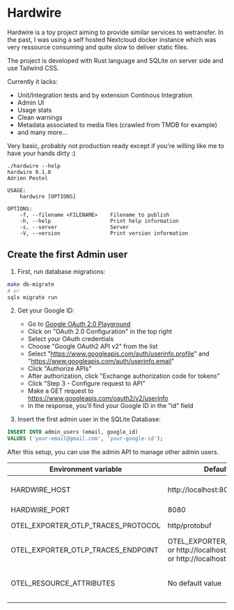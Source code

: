 # Hardwire

Hardwire is a toy project aiming to provide similar services to wetransfer.
In the past, I was using a self hosted Nextcloud docker instance which was very ressource consuming and quite slow to deliver static files.

The project is developed with Rust language and SQLite on server side and use Tailwind CSS.

Currently it lacks: 
- Unit/Integration tests and by extension Continous Integration
- Admin UI
- Usage stats
- Clean warnings
- Metadata associated to media files (crawled from TMDB for example)
- and many more...

Very basic, probably not production ready except if you're willing like me to have your hands dirty :)

    ./hardwire --help
    hardwire 0.1.0
    Adrien Pestel

    USAGE:
        hardwire [OPTIONS]

    OPTIONS:
        -f, --filename <FILENAME>    Filename to publish
        -h, --help                   Print help information
        -s, --server                 Server
        -V, --version                Print version information


## Create the first Admin user

1. First, run database migrations:
```bash
make db-migrate
# or
sqlx migrate run
```

2. Get your Google ID:
   - Go to [Google OAuth 2.0 Playground](https://developers.google.com/oauthplayground/)
   - Click on "OAuth 2.0 Configuration" in the top right
   - Select your OAuth credentials
   - Choose "Google OAuth2 API v2" from the list
   - Select "https://www.googleapis.com/auth/userinfo.profile" and "https://www.googleapis.com/auth/userinfo.email"
   - Click "Authorize APIs"
   - After authorization, click "Exchange authorization code for tokens"
   - Click "Step 3 - Configure request to API"
   - Make a GET request to https://www.googleapis.com/oauth2/v2/userinfo
   - In the response, you'll find your Google ID in the "id" field

3. Insert the first admin user in the SQLite Database:
```sql
INSERT INTO admin_users (email, google_id) 
VALUES ('your-email@gmail.com', 'your-google-id');
```

After this setup, you can use the admin API to manage other admin users.

| Environment variable | Default value         | Description                            |
|----------------------|-----------------------|----------------------------------------|
| HARDWIRE_HOST        | http://localhost:8080 | Base URI used to generate shared links |
| HARDWIRE_PORT        | 8080                  | Server listen port                     |
| OTEL_EXPORTER_OTLP_TRACES_PROTOCOL | http/protobuf | OpenTelemetry Traces Protocol |
| OTEL_EXPORTER_OTLP_TRACES_ENDPOINT | OTEL_EXPORTER_OTLP_ENDPOINT or http://localhost:4318 (protobuf) or http://localhost:4317 | Opentelemetry exporter endpoint |
| OTEL_RESOURCE_ATTRIBUTES | No default value | service.name=rust-app (you can name it whatever you want) |